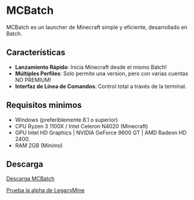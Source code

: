 # MCBatch

MCBatch es un launcher de Minecraft simple y eficiente, desarrollado en Batch.

## Características

- **Lanzamiento Rápido**: Inicia Minecraft desde el mismo Batch!
- **Múltiples Perfiles**: Solo permite una version, pero con varias cuentas NO PREMIUM!
- **Interfaz de Línea de Comandos**: Control total a través de la terminal.

## Requisitos minimos

- Windows (preferiblemente 8.1 o superior)
- CPU Ryzen 3 1100X / Intel Celeron N4020 (Minecraft)
- GPU Intel HD Graphics | NVIDIA GeForce 9600 GT | AMD Radeon HD 2400.
- RAM 2GB (Minimo)

## Descarga

[Descarga MCBatch](https://github.com/OptiStudioXD/MCBatch/releases/download/v1.0.1/MCBatch-1.0.7z)

[Prueba la alpha de LegacyMine](https://github.com/OptiStudioXD/LegacyMine/LINK)


